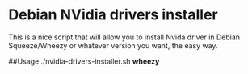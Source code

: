 Debian NVidia drivers installer
===============================

This is a nice script that will allow you to install Nvida driver in Debian Squeeze/Wheezy or whatever version you want, the easy way.

##Usage
	./nvidia-drivers-installer.sh __wheezy__
